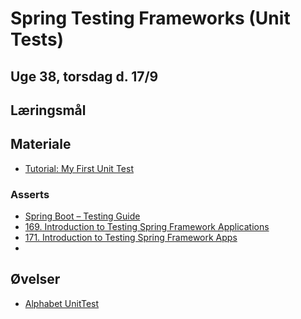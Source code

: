 
<!-- JS use if these pages are used as githubpages. can be deleted if used elsewhere -->
<script src="https://code.jquery.com/jquery-3.2.1.min.js"></script>
<script src="script.js"></script>

# Spring Testing Frameworks (Unit Tests) 

## Uge 38, torsdag d. 17/9

## Læringsmål

## Materiale
* [Tutorial: My First Unit Test](w38_my_first_unittest_tutorial.md)


### Asserts



* [Spring Boot – Testing Guide](https://howtodoinjava.com/spring-boot2/testing/testing-support/)
* [169. Introduction to Testing Spring Framework Applications](https://www.udemy.com/course/spring-framework-5-beginner-to-guru/learn/lecture/7497672#overview)
* [171. Introduction to Testing Spring Framework Apps](https://www.udemy.com/course/spring-framework-5-beginner-to-guru/learn/lecture/7497680#overview)
* 
## Øvelser
* [Alphabet UnitTest](w38_alphabet_unittest_ex.md)


